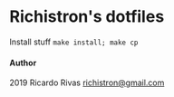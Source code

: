 Richistron's dotfiles
=====================

Install stuff `make install; make cp`

#### Author

2019 Ricardo Rivas <richistron@gmail.com>

